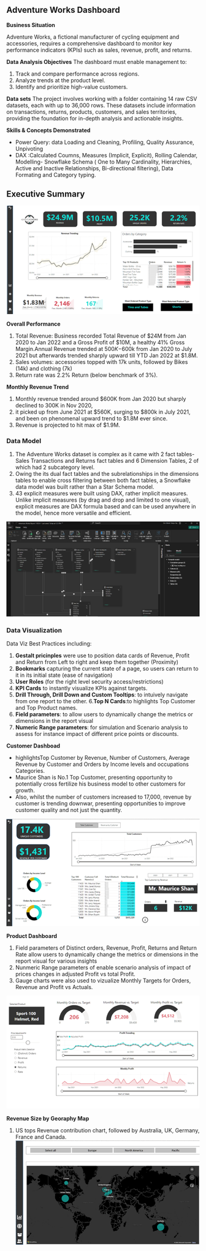 ## Adventure Works Dashboard

**Business Situation**

Adventure Works, a fictional manufacturer of cycling equipment and accessories, requires a comprehensive dashboard to monitor key performance indicators (KPIs) such as sales, revenue, profit, and returns. 

**Data Analysis Objectives**
The dashboard must enable management to:
1. Track and compare performance across regions.
2. Analyze trends at the product level.
3. Identify and prioritize high-value customers.

**Data sets**
The project involves working with a folder containing 14 raw CSV datasets, each with up to 36,000 rows. These datasets include information on transactions, returns, products, customers, and sales territories, providing the foundation for in-depth analysis and actionable insights.
   
**Skills & Concepts Demonstrated**
- Power Query: data Loading and Cleaning, Profiling, Quality Assurance, Unpivoting
- DAX :Calculated Coumns, Measures (Implicit, Explicit), Rolling Calendar, Modelling- Snowflake Schema ( One to Many Cardinality, Hierarchies, Active and Inactive Relationships, Bi-directional filtering), Data Formating and Category typing.

 ## Executive Summary
![](Adventure_Works_Executive_Summary.png)

**Overall Performance**
1.  Total Revenue: Business recorded Total Revenue of $24M from Jan 2020 to Jan 2022 and a Gross Profit of $10M, a healthy 41% Gross Margin.Annual Revenue trended at $500K-$600k from Jan 2020 to July 2021 but afterwards trended sharply upward till YTD Jan 2022 at $1.8M.
2.  Sales volumes: accessories topped with 17k units, followed by Bikes (14k) and clothing (7k)
3.  Return rate was 2.2% Return (below benchmark of 3%).
   
**Monthly Revenue Trend**
1.  Monthly revenue trended around $600K from Jan 2020 but sharply declined to 300K in Nov 2020,
2.  it picked up from June 2021 at $560K, surging to $800k in July 2021, and been on phenomenal upward trend to $1.8M ever since.
3.  Revenue is projected to hit max of $1.9M.
 
 ### Data Model  
1. The Adventure Works dataset is complex as it came with 2 fact tables- Sales Transactions and Returns fact tables and 6 Dimension Tables, 2 of which had 2 subcategory level.
2. Owing the its dual fact tables and the subrelationships in the dimensions tables to enable cross filtering between both fact tables, a Snowflake data model was built rather than a Star Schema model.
3. 43 explicit measures were built using DAX, rather implicit measures. Unlike implicit measures (by drag and drop and limited to one visual), explicit measures are DAX formula based and can be used anywhere in the model, hence more versatile and efficient.

![](PowerBi_Snow_flake_Data_Model.png2.png)


 ### Data Visualization
 Data Viz Best Practices including:
1. **Gestalt pricinples** were use to position data cards of Revenue, Profit and Return from Left to right and keep them together (Proximity)
2. **Bookmarks** capturing the current state of a page, so users can return to it in its initial state (ease of navigation)
3. **User Roles** (for the right level security access/restrictions)
4. **KPI Cards** to instantly visualize KPIs against targets.
5. **Drill Through, Drill Down and Custom Tooltips**: to intuively navigate from one report to the other.
6.**Top N Cards**:to highlights Top Customer and Top Product names.
7. **Field parameters**: to allow users to dynamically change the metrics or dimensions in the report visual
8. **Numeric Range parameters**: for simulation and Scenario analysis to assess for instance impact of different price points or discounts.

**Customer Dashboad** 
- highlightsTop Customer by Revenue, Number of Customers, Average Revenue by Customer and Orders by Income levels and occupations Categories.
- Maurice Shan is No.1 Top Customer, presenting opportunity to potentially cross fertilize his business model to other customers for growth.
- Also, whilst the number of customers increased to 17,000, revenue by customer is trending downwar, presenting opportunities to improve customer quality and not just the quantity.

![](Adventure_Works_Customer_Details.png)

**Product Dashboard**
1.  Field parameters of Distinct orders, Revenue, Profit, Returns and Return Rate allow users to dynamically change the metrics or dimensions in the report visual for various insights
2.  Nunmeric Range parameters of enable scenario analysis of impact of prices changes in adjusted Profit vs total Profit.
3.  Gauge charts were also used to vizualize Monthly Targets for Orders, Revenue and Profit vs Actuals.
   
![](Adventure_Works_Product.png)

**Revenue Size by Georaphy Map**
1.  US tops Revenue contribution chart, followed by Australia, UK, Germany, France and Canada.
![](Adventure_Works_Maps.png)

